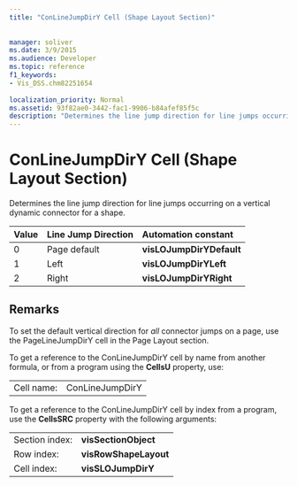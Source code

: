 ```yaml
---
title: "ConLineJumpDirY Cell (Shape Layout Section)"
 
 
manager: soliver
ms.date: 3/9/2015
ms.audience: Developer
ms.topic: reference
f1_keywords:
- Vis_DSS.chm82251654
 
localization_priority: Normal
ms.assetid: 93f82ae0-3442-fac1-9906-b84afef85f5c
description: "Determines the line jump direction for line jumps occurring on a vertical dynamic connector for a shape."
---
```


# ConLineJumpDirY Cell (Shape Layout Section)

Determines the line jump direction for line jumps occurring on a vertical dynamic connector for a shape.
  
|**Value**|**Line Jump Direction**|**Automation constant**|
|:-----|:-----|:-----|
| 0  <br/> | Page default  <br/> |**visLOJumpDirYDefault** <br/> |
| 1  <br/> | Left  <br/> |**visLOJumpDirYLeft** <br/> |
| 2  <br/> | Right  <br/> |**visLOJumpDirYRight** <br/> |
   
## Remarks

To set the default vertical direction for  *all*  connector jumps on a page, use the PageLineJumpDirY cell in the Page Layout section. 
  
To get a reference to the ConLineJumpDirY cell by name from another formula, or from a program using the **CellsU** property, use: 
  
|||
|:-----|:-----|
| Cell name:  <br/> | ConLineJumpDirY  <br/> |
   
To get a reference to the ConLineJumpDirY cell by index from a program, use the **CellsSRC** property with the following arguments: 
  
|||
|:-----|:-----|
| Section index:  <br/> |**visSectionObject** <br/> |
| Row index:  <br/> |**visRowShapeLayout** <br/> |
| Cell index:  <br/> |**visSLOJumpDirY** <br/> |
   


